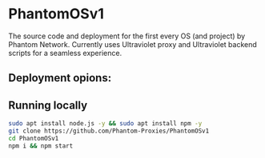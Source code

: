 # PhantomOSv1
The source code and deployment for the first every OS (and project) by Phantom Network.
Currently uses Ultraviolet proxy and Ultraviolet backend scripts for a seamless experience.

## Deployment opions:

## Running locally

```sh
sudo apt install node.js -y && sudo apt install npm -y
git clone https://github.com/Phantom-Proxies/PhantomOSv1
cd PhantomOSv1
npm i && npm start
```
